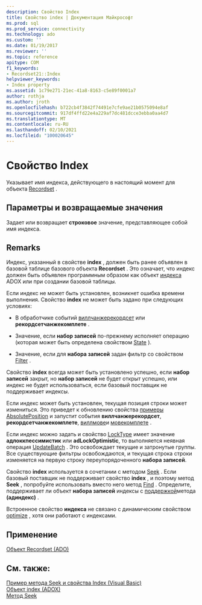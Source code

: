 ```yaml
---
description: Свойство Index
title: Свойство index | Документация Майкрософт
ms.prod: sql
ms.prod_service: connectivity
ms.technology: ado
ms.custom: ''
ms.date: 01/19/2017
ms.reviewer: ''
ms.topic: reference
apitype: COM
f1_keywords:
- Recordset21::Index
helpviewer_keywords:
- Index property
ms.assetid: 1c79e271-21ec-41a8-8163-c5e89f0001a7
author: rothja
ms.author: jroth
ms.openlocfilehash: b722cb4f3842f74491e7cfe9ae21b0575094e8af
ms.sourcegitcommit: 917df4ffd22e4a229af7dc481dcce3ebba0aa4d7
ms.translationtype: MT
ms.contentlocale: ru-RU
ms.lasthandoff: 02/10/2021
ms.locfileid: "100020645"
---
```

# <a name="index-property"></a>Свойство Index
Указывает имя индекса, действующего в настоящий момент для объекта [Recordset](./recordset-object-ado.md) .  
  
## <a name="settings-and-return-values"></a>Параметры и возвращаемые значения  
 Задает или возвращает **строковое** значение, представляющее собой имя индекса.  
  
## <a name="remarks"></a>Remarks  
 Индекс, указанный в свойстве **index** , должен быть ранее объявлен в базовой таблице базового объекта **Recordset** . Это означает, что индекс должен быть объявлен программным образом как объект [индекса](../adox-api/index-object-adox.md) ADOX или при создании базовой таблицы.  
  
 Если индекс не может быть установлен, возникнет ошибка времени выполнения. Свойство **index** не может быть задано при следующих условиях:  
  
-   В обработчике событий [виллчанжерекордсет](./willchangerecordset-and-recordsetchangecomplete-events-ado.md) или **рекордсетчанжекомплете** .  
  
-   Значение, если **набор записей** по-прежнему исполняет операцию (которая может быть определена свойством [State](./state-property-ado.md) ).  
  
-   Значение, если для **набора записей** задан фильтр со свойством [Filter](./filter-property.md) .  
  
 Свойство **index** всегда может быть установлено успешно, если **набор записей** закрыт, но **набор записей** не будет открыт успешно, или индекс не будет использоваться, если базовый поставщик не поддерживает индексы.  
  
 Если индекс может быть установлен, текущая позиция строки может измениться. Это приведет к обновлению свойства [примеры AbsolutePosition](./absoluteposition-property-ado.md) и запустит события **виллчанжерекордсет**, **рекордсетчанжекомплете**, [виллмове](./willmove-and-movecomplete-events-ado.md)и [мовекомплете](./willmove-and-movecomplete-events-ado.md) .  
  
 Если индекс можно задать и свойство [LockType](./locktype-property-ado.md) имеет значение **адлоккпессимистик** или **adLockOptimistic**, то выполняется неявная операция [UpdateBatch](./updatebatch-method.md) . Это освобождает текущие и затронутые группы. Все существующие фильтры освобождаются, и текущая строка строки изменяется на первую строку переупорядоченного **набора записей**.  
  
 Свойство **index** используется в сочетании с методом [Seek](./seek-method.md) . Если базовый поставщик не поддерживает свойство **index** , и поэтому метод **Seek** , попробуйте использовать вместо него метод [Find](./find-method-ado.md) . Определите, поддерживает ли объект **набора записей** индексы с [поддержкой](./supports-method.md)метода **(адиндекс)** .  
  
 Встроенное свойство **индекса** не связано с динамическим свойством [optimize](./optimize-property-dynamic-ado.md) , хотя они работают с индексами.  
  
## <a name="applies-to"></a>Применение  
 [Объект Recordset (ADO)](./recordset-object-ado.md)  
  
## <a name="see-also"></a>См. также:  
 [Пример метода Seek и свойства Index (Visual Basic)](./seek-method-and-index-property-example-vb.md)   
 [Объект index (ADOX)](../adox-api/index-object-adox.md)   
 [Метод Seek](./seek-method.md)